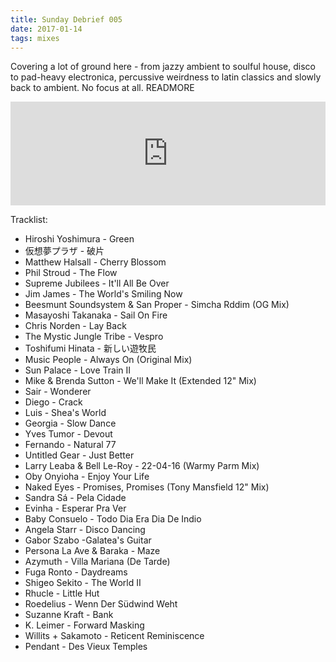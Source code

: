 ```yaml
---
title: Sunday Debrief 005
date: 2017-01-14
tags: mixes
---
```

Covering a lot of ground here - from jazzy ambient to soulful house, disco to pad-heavy electronica, percussive weirdness to latin classics and slowly back to ambient. No focus at all.
READMORE

<iframe width="100%" height="166" scrolling="no" frameborder="no" src="https://w.soundcloud.com/player/?url=https%3A//api.soundcloud.com/tracks/301518471&amp;color=ff5500&amp;auto_play=false&amp;hide_related=false&amp;show_comments=true&amp;show_user=true&amp;show_reposts=false"></iframe>

Tracklist:

- Hiroshi Yoshimura - Green
- 仮想夢プラザ - 破片
- Matthew Halsall - Cherry Blossom
- Phil Stroud - The Flow
- Supreme Jubilees - It'll All Be Over
- Jim James - The World's Smiling Now
- Beesmunt Soundsystem & San Proper - Simcha Rddim (OG Mix)
- Masayoshi Takanaka - Sail On Fire
- Chris Norden - Lay Back
- The Mystic Jungle Tribe - Vespro
- Toshifumi Hinata - 新しい遊牧民
- Music People - Always On (Original Mix)
- Sun Palace - Love Train II
- Mike & Brenda Sutton - We'll Make It (Extended 12" Mix)
- Sair - Wonderer
- Diego - Crack
- Luis - Shea's World
- Georgia - Slow Dance
- Yves Tumor - Devout
- Fernando - Natural 77
- Untitled Gear - Just Better
- Larry Leaba & Bell Le-Roy - 22-04-16 (Warmy Parm Mix)
- Oby Onyioha - Enjoy Your Life
- Naked Eyes - Promises, Promises (Tony Mansfield 12" Mix)
- Sandra Sá - Pela Cidade
- Evinha - Esperar Pra Ver
- Baby Consuelo - Todo Dia Era Dia De Indio
- Angela Starr - Disco Dancing
- Gabor Szabo -Galatea's Guitar
- Persona La Ave & Baraka - Maze
- Azymuth - Villa Mariana (De Tarde)
- Fuga Ronto - Daydreams
- Shigeo Sekito - The World II
- Rhucle - Little Hut
- Roedelius - Wenn Der Südwind Weht
- Suzanne Kraft - Bank
- K. Leimer - Forward Masking
- Willits + Sakamoto - Reticent Reminiscence
- Pendant - Des Vieux Temples